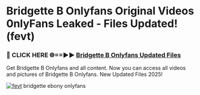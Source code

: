 # Bridgette B Onlyfans Original Videos 0nlyFans Leaked - Files Updated! (fevt)

<h3>🔴 CLICK HERE 🌐==►► <a href="https://tinyurl.com/4seja8ks" rel="nofollow">Bridgette B Onlyfans Updated Files</a></h3>

Get Bridgette B Onlyfans and all content. Now you can access all videos and pictures of Bridgette B Onlyfans. New Updated Files 2025!

[![fevt](https://i.imgur.com/EWjZXRe.gif)](https://tinyurl.com/4seja8ks)
bridgette ebony onlyfans